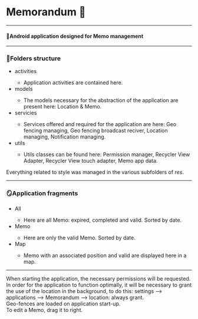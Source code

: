 # Memorandum 📗
---
<h4>📱Android application designed for Memo management</h4>

---

<h3>📁Folders structure</h3>

<ul>

  <li>activities</li>
  <ul>
    <li>Application activities are contained here.</li>
  </ul>
  
  <li>models</li>
  <ul>
    <li>The models necessary for the abstraction of the application are present here: Location & Memo.</li>
  </ul>
  
  <li>servicies</li>
  <ul>
    <li>Services offered and required for the application are here: Geo fencing managing, Geo fencing broadcast reciver, Location managing, Notification managing.</li>
  </ul>
  
  <li>utils</li>
  <ul>
    <li>Utils classes can be found here: Permission manager, Recycler View Adapter, Recycler View touch adapter, Memo app data.</li>
  </ul>
  
</ul>

<div><p>Everything related to style was managed in the various subfolders of <i>res</i>.</p></div>

---

<h3>🪞Application fragments</h3>

<ul>

  <li>All</li>
  <ul>
    <li>Here are all Memo: expired, completed and valid. Sorted by date.</li>
  </ul>
  
  <li>Memo</li>
  <ul>
    <li>Here are only the valid Memo. Sorted by date.</li>
  </ul>
  
  <li>Map</li>
  <ul>
    <li>Memo with an associated position and valid are displayed here in a map.</li>
  </ul>
  
</ul>

---

<div><p>When starting the application, the necessary permissions will be requested. In order for the application to function optimally, it will be necessary to grant the use of the location in the background, to do this: settings --> applications --> Memorandum --> location: always grant.<br>
Geo-fences are loaded on application start-up.<br>
To edit a Memo, drag it to right.</p></div>

